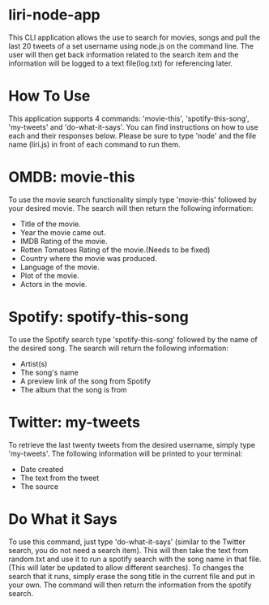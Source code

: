 # liri-node-app

This CLI application allows the use to search for movies, songs and pull the last 20 tweets of a set username using node.js on the command line. The user will then get back 
information related to the search item and the information will be logged to a text file(log.txt) for referencing later. 

# How To Use

This application supports 4 commands: 'movie-this', 'spotify-this-song', 'my-tweets' and 'do-what-it-says'. You can find instructions on how to use each and their responses below. Please be sure to type 'node' and the file name (liri.js) in front of each command to run them.

# OMDB: movie-this

To use the movie search functionality simply type 'movie-this' followed by your desired movie. The search will then return the following information:
* Title of the movie.
* Year the movie came out.
* IMDB Rating of the movie.
* Rotten Tomatoes Rating of the movie.(Needs to be fixed)
* Country where the movie was produced.
* Language of the movie.
* Plot of the movie.
* Actors in the movie.

# Spotify: spotify-this-song

To use the Spotify search type 'spotify-this-song' followed by the name of the desired song. The search will return the following information:
* Artist(s)
* The song's name
* A preview link of the song from Spotify
* The album that the song is from

# Twitter: my-tweets

To retrieve the last twenty tweets from the desired username, simply type 'my-tweets'. The following information will be printed to your terminal:
* Date created
* The text from the tweet
* The source

# Do What it Says

To use this command, just type 'do-what-it-says' (similar to the Twitter search, you do not need a search item). This will then take the text from random.txt and use it to run a spotify search with the song name in that file. (This will later be updated to allow different searches). To changes the search that it runs, simply erase the song title in the current file and put in your own. The command will then return the information from the spotify search.

